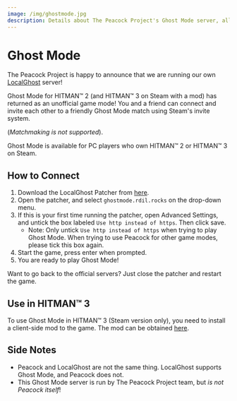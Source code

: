 ```yaml
---
image: /img/ghostmode.jpg
description: Details about The Peacock Project's Ghost Mode server, allowing players to use the now-scrapped game mode.
---
```


# Ghost Mode

The Peacock Project is happy to announce that we are running our own [LocalGhost](https://gitlab.com/grappigegovert/LocalGhost) server!

Ghost Mode for HITMAN™ 2 (and HITMAN™ 3 on Steam with a mod) has returned as an unofficial game mode! You and a friend can connect and invite each other to a friendly Ghost Mode match using Steam's invite system.

(_Matchmaking is not supported_).

Ghost Mode is available for PC players who own HITMAN™ 2 or HITMAN™ 3 on Steam.

## How to Connect

1. Download the LocalGhost Patcher from [here](https://gitlab.com/grappigegovert/localghost/-/jobs/artifacts/master/download?job=build_patcher).
2. Open the patcher, and select `ghostmode.rdil.rocks` on the drop-down menu.
3. If this is your first time running the patcher, open Advanced Settings, and untick the box labeled `Use http instead of https`. Then click save.
    - Note: Only untick `Use http instead of https` when trying to play Ghost Mode. When trying to use Peacock for other game modes, please tick this box again.
4. Start the game, press enter when prompted.
5. You are ready to play Ghost Mode!

Want to go back to the official servers? Just close the patcher and restart the game.

## Use in HITMAN™ 3

To use Ghost Mode in HITMAN™ 3 (Steam version only), you need to install a client-side mod to the game. The mod can be obtained [here](https://www.nexusmods.com/hitman3/mods/260).

## Side Notes

-   Peacock and LocalGhost are not the same thing. LocalGhost supports Ghost Mode, and Peacock does not.
-   This Ghost Mode server is run by The Peacock Project team, but _is not Peacock itself_!

